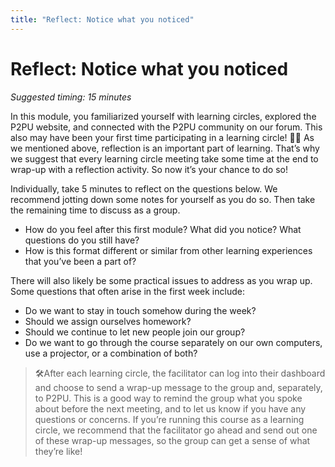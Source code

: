 ```yaml
---
title: "Reflect: Notice what you noticed"
---
```

# Reflect: Notice what you noticed

*Suggested timing: 15 minutes* 

In this module, you familiarized yourself with learning circles, explored the P2PU website, and connected with the P2PU community on our forum. This also may have been your first time participating in a learning circle! 🎉🎉 As we mentioned above, reflection is an important part of learning. That’s why we suggest that every learning circle meeting take some time at the end to wrap-up with a reflection activity. So now it’s your chance to do so! 

Individually, take 5 minutes to reflect on the questions below. We recommend jotting down some notes for yourself as you do so. Then take the remaining time to discuss as a group.
- How do you feel after this first module? What did you notice? What questions do you still have?
- How is this format different or similar from other learning experiences that you’ve been a part of?


There will also likely be some practical issues to address as you wrap up. Some questions that often arise in the first week include:
- Do we want to stay in touch somehow during the week?
- Should we assign ourselves homework?
- Should we continue to let new people join our group?
- Do we want to go through the course separately on our own computers, use a projector, or a combination of both?


> 🛠️After each learning circle, the facilitator can log into their dashboard and choose to send a wrap-up message to the group and, separately, to P2PU. This is a good way to remind the group what you spoke about before the next meeting, and to let us know if you have any questions or concerns. If you’re running this course as a learning circle, we recommend that the facilitator go ahead and send out one of these wrap-up messages, so the group can get a sense of what they’re like!
